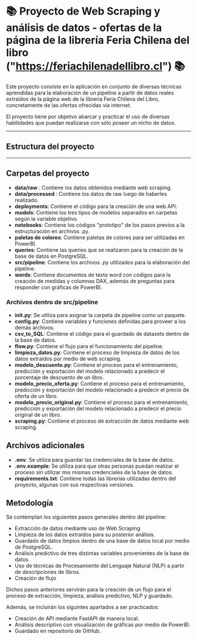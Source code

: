 # 📚 Proyecto de Web Scraping y análisis de datos - ofertas de la página de la librería Feria Chilena del libro ("https://feriachilenadellibro.cl") 📚

Este proyecto consiste en la aplicación en conjunto de diversas técnicas aprendidas para la elaboración de un pipeline a partir de datos reales extraídos de la página web de la librería Feria Chilena del Libro, concretamente de las ofertas ofrecidas vía internet.

El proyecto tiene por objetivo abarcar y practicar el uso de diversas habilidades que puedan realizarse con sólo poseer un nicho de datos. 

---

## Estructura del proyecto

---


## Carpetas del proyecto

- **data/raw** : Contiene los datos obtenidos mediante web scraping.
- **data/processed** : Contiene los datos de raw luego de haberles realizado.
- **deployments**: Contiene el código para la creación de una web API.
- **models**: Contiene los tres tipos de modelos separados en carpetas según la variable objetivo.
- **notebooks**: Contiene los códigos "prototipo" de los pasos previos a la estructuración en archivos .py.
- **paletas de colores**: Contiene paletas de colores para ser utilizadas en PowerBI.
- **queries**: Contiene las queries que se realizaron para la creación de la base de datos en PostgreSQL.
- **src/pipeline**: Contiene los archivos .py utilizados para la elaboración del pipeline.
- **words**: Contiene documentos de texto word con códigos para la creación de medidas y columnas DAX, además de preguntas para responder con gráficas de PowerBI.



### Archivos dentro de src/pipeline
- **__init__.py**: Se utiliza para asignar la carpeta de pipeline como un paquete.
- **config.py**: Contiene variables y funciones definidas para proveer a los demás archivos.
- **csv_to_SQL**: Contiene el código para el guardado de datasets dentro de la base de datos.
- **flow.py**: Contiene el flujo para el funcionamiento del pipeline.
- **limpieza_datos.py**: Contiene el proceso de limpieza de datos de los datos extraídos por medio de web scraping.
- **modelo_descuento.py**: Contiene el proceso para el entrenamiento, predicción y exportación del modelo relacionado a predecir el porcentaje de descuento de un libro.
- **modelo_precio_oferta.py**: Contiene el proceso para el entrenamiento, predicción y exportación del modelo relacionado a predecir el precio de oferta de un libro.
- **modelo_precio_original.py**: Contiene el proceso para el entrenamiento, predicción y exportación del modelo relacionado a predecir el precio original de un libro.
- **scraping.py**: Contiene el proceso de extracción de datos mediante web scraping.

## Archivos adicionales
- **.env**: Se utiliza para guardar las credenciales de la base de datos.
- **.env.example**: Se utiliza para que otras personas puedan realizar el proceso sin utilizar mis mismas credenciales de la base de datos.
- **requirements.txt**: Contiene todas las librerías utilizadas dentro del proyecto, algunas con sus respectivas versiones.

## Metodología

Se contemplan los siguientes pasos generales dentro del pipeline:

- Extracción de datos mediante uso de Web Scraping
- Limpieza de los datos extraídos para su posterior análisis.
- Guardado de datos limpios dentro de una base de datos local por medio de PostgreSQL.
- Análisis predictivo de tres distintas variables provenientes de la base de datos.
- Uso de técnicas de Procesamiento del Lenguaje Natural (NLP) a partir de descripciones de libros.
- Creación de flujo

Dichos pasos anteriores servirán para la creación de un flujo para el proceso de extracción, limpieza, análisis predictivo, NLP y guardado.


Además, se incluirán los siguintes apartados a ser practicados:
- Creación de API mediante FastAPI de manera local.
- Análisis descriptivo con visualización de gráficas por medio de PowerBI.
- Guardado en repositorio de GitHub.